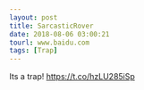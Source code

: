 ```yaml
---
layout: post
title: SarcasticRover
date: 2018-08-06 03:00:21
tourl: www.baidu.com
tags: [Trap]
---
```

Its a trap! https://t.co/hzLU285iSp
